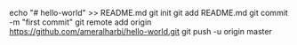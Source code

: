 echo "# hello-world" >> README.md
git init
git add README.md
git commit -m "first commit"
git remote add origin https://github.com/ameralharbi/hello-world.git
git push -u origin master
